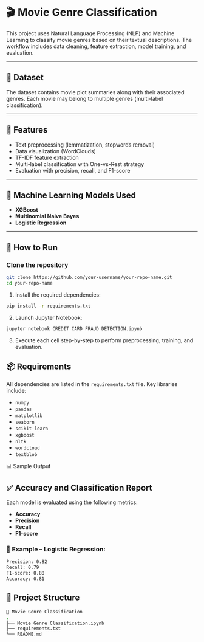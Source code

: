 # 🎬 Movie Genre Classification

This project uses Natural Language Processing (NLP) and Machine Learning to classify movie genres based on their textual descriptions. The workflow includes data cleaning, feature extraction, model training, and evaluation.

---

## 📁 Dataset

The dataset contains movie plot summaries along with their associated genres. Each movie may belong to multiple genres (multi-label classification).

---

## 📌 Features

- Text preprocessing (lemmatization, stopwords removal)
- Data visualization (WordClouds)
- TF-IDF feature extraction
- Multi-label classification with One-vs-Rest strategy
- Evaluation with precision, recall, and F1-score

---

## 🧪 Machine Learning Models Used

- **XGBoost**
- **Multinomial Naive Bayes**
- **Logistic Regression**

---

## 🚀 How to Run

### Clone the repository

```bash
git clone https://github.com/your-username/your-repo-name.git
cd your-repo-name
```

1. Install the required dependencies:

```bash
pip install -r requirements.txt
```

2. Launch Jupyter Notebook:

```bash
jupyter notebook CREDIT CARD FRAUD DETECTION.ipynb
```
3. Execute each cell step-by-step to perform preprocessing, training, and evaluation.


## 📦 Requirements

All dependencies are listed in the `requirements.txt` file. Key libraries include:

- `numpy`
- `pandas`
- `matplotlib`
- `seaborn`
- `scikit-learn`
- `xgboost`
- `nltk`
- `wordcloud`
- `textblob`

📊 Sample Output

## ✅ Accuracy and Classification Report

Each model is evaluated using the following metrics:

- **Accuracy**
- **Precision**
- **Recall**
- **F1-score**

### 📌 Example – Logistic Regression:

```bash
Precision: 0.82
Recall: 0.79
F1-score: 0.80
Accuracy: 0.81
```

## 📁 Project Structure

```bash
📂 Movie Genre Classification
.
├── Movie Genre Classification.ipynb
├── requirements.txt
└── README.md

```
